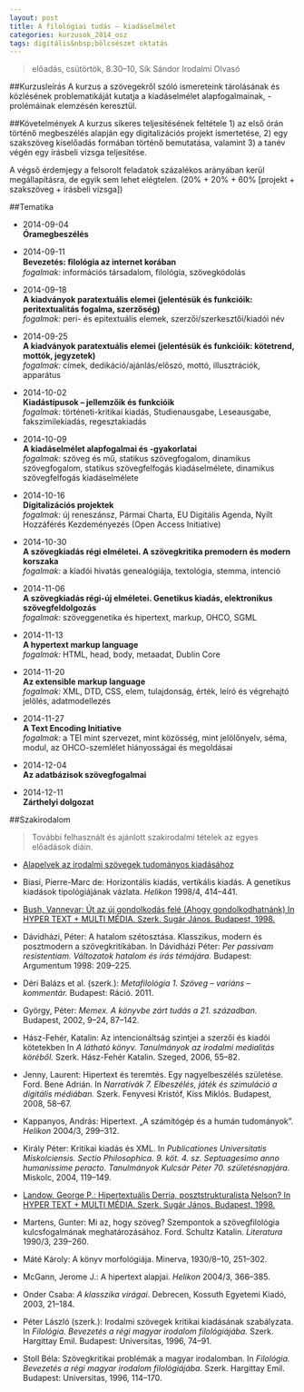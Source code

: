 ```yaml
---
layout: post
title: A filológiai tudás – kiadáselmélet
categories: kurzusok_2014_osz
tags: digitális&nbsp;bölcsészet oktatás
---
```


> előadás, csütörtök, 8.30–10, Sík Sándor Irodalmi Olvasó


##Kurzusleírás
A kurzus a szövegekről szóló ismereteink tárolásának és közlésének problematikáját kutatja a kiadáselmélet alapfogalmainak, -prolémáinak elemzésén keresztül.

##Követelmények
A kurzus sikeres teljesítésének feltétele 1) az első órán történő megbeszélés alapján egy digitalizációs projekt ismertetése, 2) egy szakszöveg kiselőadás formában történő bemutatása, valamint 3) a tanév végén egy írásbeli vizsga teljesítése.

A végső érdemjegy a felsorolt feladatok százalékos arányában kerül megállapításra, de egyik sem lehet elégtelen. (20% + 20% + 60% \[projekt + szakszöveg + írásbeli vizsga\])

##Tematika
- 2014-09-04  
**Óramegbeszélés**

- 2014-09-11  
**Bevezetés: ﬁlológia az internet korában**  
*fogalmak:* információs társadalom, filológia, szövegkódolás

- 2014-09-18  
**A kiadványok paratextuális elemei (jelentésük és funkcióik: peritextualitás fogalma, szerzőség)**  
*fogalmak:* peri- és epitextuális elemek, szerzői/szerkesztői/kiadói név

- 2014-09-25  
**A kiadványok paratextuális elemei (jelentésük és funkcióik: kötetrend, mottók, jegyzetek)**  
*fogalmak:* címek, dedikáció/ajánlás/előszó, mottó, illusztrációk, apparátus

- 2014-10-02   
**Kiadástípusok – jellemzőik és funkcióik**  
*fogalmak:* történeti-kritikai kiadás, Studienausgabe, Leseausgabe, fakszimilekiadás, regesztakiadás

- 2014-10-09  
**A kiadáselmélet alapfogalmai és -gyakorlatai**  
*fogalmak:* szöveg és mű, statikus szövegfogalom, dinamikus szövegfogalom, statikus szövegfelfogás kiadásel­mélete, dinamikus szövegfelfogás kiadáselmélete

- 2014-10-16  
**Digitalizációs projektek**  
*fogalmak:* új reneszánsz, Pármai Charta, EU Digitális Agenda, Nyílt Hozzáférés Kezdeményezés (Open Access Initiative)

- 2014-10-30  
**A szövegkiadás régi elméletei. A szövegkritika premodern és modern korszaka**  
*fogalmak:* a kiadói hivatás genealógiája, textológia, stemma, intenció

- 2014-11-06  
**A szövegkiadás régi-új elméletei. Genetikus kiadás, elektronikus szövegfeldolgozás**  
*fogalmak:* szöveggenetika és hipertext, markup, OHCO, SGML

- 2014-11-13  
**A hypertext markup language**  
*fogalmak:* HTML, head, body, metaadat, Dublin Core

- 2014-11-20  
**Az extensible markup language**  
*fogalmak:* XML, DTD, CSS, elem, tulajdonság, érték, leíró és végrehajtó jelölés, adatmodellezés

- 2014-11-27  
**A Text Encoding Initiative**  
*fogalmak:* a TEI mint szervezet, mint közösség, mint jelölőnyelv, séma, modul, az OHCO-szemlélet hiányosságai és megoldásai

- 2014-12-04  
**Az adatbázisok szövegfogalmai**

- 2014-12-11  
**Zárthelyi dolgozat**

##Szakirodalom
> További felhasznált és ajánlott szakirodalmi tételek az egyes előadások diáin.

- [Alapelvek az irodalmi szövegek tudományos kiadásához](http://www.textologia.iti.mta.hu/alapelvek.pdf)

- Biasi, Pierre-Marc de: Horizontális kiadás, vertikális kiadás. A genetikus kiadások tipológiájának vázlata. *Helikon* 1998/4, 414–441. 

- [Bush, Vannevar: Út az új gondolkodás felé (Ahogy gondolkodhatnánk) In HYPER TEXT + MULTI MÉDIA. Szerk. Sugár János. Budapest, 1998.](http://www.artpool.hu/hypermedia/)

- Dávidházi, Péter: A hatalom szétosztása. Klasszikus, modern és posztmodern a szövegkritikában. In Dávidházi Péter: *Per passivam resistentiam. Változatok hatalom és írás témájára.* Budapest: Argumentum 1998: 209–225.

- Déri Balázs et al. (szerk.): *Metafilológia 1. Szöveg – variáns – kommentár.* Budapest: Ráció. 2011.

- György, Péter: *Memex. A könyvbe zárt tudás a 21. században.* Budapest, 2002, 9–24, 87–142.

- Hász-Fehér, Katalin: Az intencionáltság szintjei a szerzői és kiadói kötetekben In *A látható könyv. Tanulmányok az irodalmi medialitás köréből.* Szerk. Hász-Fehér Katalin. Szeged, 2006, 55–82. 

- Jenny, Laurent: Hipertext és teremtés. Egy nagyelbeszélés születése. Ford. Bene Adrián. In *Narratívák 7. Elbeszélés, játék és szimuláció a digitális médiában.* Szerk. Fenyvesi Kristóf, Kiss Miklós. Budapest, 2008, 58–67.

- Kappanyos, András: Hipertext. „A számítógép és a humán tudományok”. *Helikon* 2004/3, 299–312.

- Király Péter: Kritikai kiadás és XML. In *Publicationes Universitatis Miskolciensis. Sectio Philosophica. 9. köt. 4. sz. Septuagesimo anno humanissime peracto. Tanulmányok Kulcsár Péter 70. születésnapjára.* Miskolc, 2004, 119–149.

- [Landow, George P.: Hipertextuális Derria, posztstrukturalista Nelson? In HYPER TEXT + MULTI MÉDIA. Szerk. Sugár János. Budapest, 1998.](http://www.artpool.hu/hypermedia/)

- Martens, Gunter: Mi az, hogy szöveg? Szempontok a szövegfilológia kulcsfogalmának meghatározásához. Ford. Schultz Katalin. *Literatura* 1990/3, 239–260.

- Máté Károly: A könyv morfológiája. Minerva, 1930/8–10, 251–302.

- McGann, Jerome J.: A hipertext alapjai. *Helikon* 2004/3, 366–385.

- Onder Csaba: *A klasszika virágai*. Debrecen, Kossuth Egyetemi Kiadó, 2003, 21–184.

- Péter László (szerk.): Irodalmi szövegek kritikai kiadásának szabályzata. In *Filológia. Bevezetés a régi magyar irodalom filológiájába.* Szerk. Hargittay Emil. Budapest: Universitas, 1996, 74–91.

- Stoll Béla: Szövegkritikai problémák a magyar irodalomban. In *Filológia. Bevezetés a régi magyar irodalom fi­lológiájába.* Szerk. Hargittay Emil. Budapest: Universitas, 1996, 114–170.
